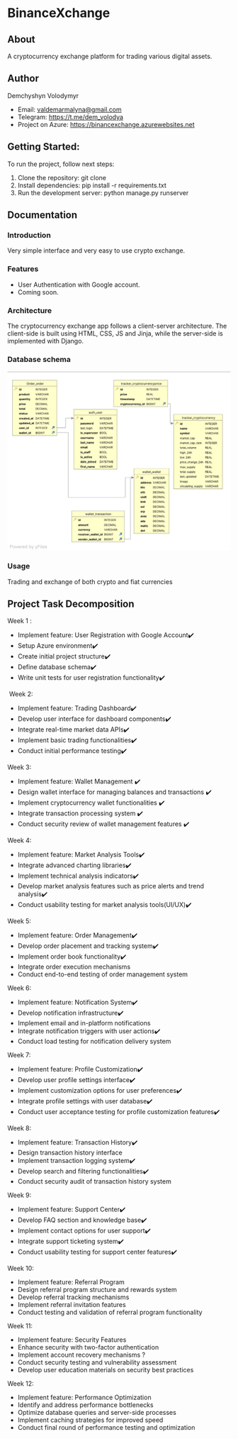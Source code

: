 # BinanceXchange

## About

A cryptocurrency exchange platform for trading various digital assets.

## Author

Demchyshyn Volodymyr

- Email: valdemarmalyna@gmail.com
- Telegram: https://t.me/dem_volodya
- Project on Azure: https://binancexchange.azurewebsites.net

## Getting Started:

To run the project, follow next steps:

1. Clone the repository: git clone
2. Install dependencies: pip install -r requirements.txt
3. Run the development server: python manage.py runserver

## Documentation

### Introduction

Very simple interface and very easy to use crypto exchange.

### Features

- User Authentication with Google account.
- Coming soon.

### Architecture

The cryptocurrency exchange app follows a client-server architecture. The client-side is built using HTML, CSS, JS and
Jinja, while the server-side is implemented with Django.

### Database schema 
![Database.jpg](Database.jpg "Database") 

### Usage

Trading and exchange of both crypto and fiat currencies

## Project Task Decomposition

Week 1 :️

- Implement feature: User Registration with Google Account✔️
- Setup Azure environment✔️
- Create initial project structure✔️
- Define database schema✔️
- Write unit tests for user registration functionality✔️

️
Week 2:

- Implement feature: Trading Dashboard✔️
- Develop user interface for dashboard components✔️
- Integrate real-time market data APIs✔️
- Implement basic trading functionalities✔️
- Conduct initial performance testing✔️

Week 3:

- Implement feature: Wallet Management ✔️
- Design wallet interface for managing balances and transactions ✔️
- Implement cryptocurrency wallet functionalities ✔️
- Integrate transaction processing system ✔️
- Conduct security review of wallet management features ✔️

Week 4:

- Implement feature: Market Analysis Tools✔️
- Integrate advanced charting libraries✔️
- Implement technical analysis indicators✔️
- Develop market analysis features such as price alerts and trend analysis✔️
- Conduct usability testing for market analysis tools(UI/UX)✔️

Week 5:

- Implement feature: Order Management✔️
- Develop order placement and tracking system✔️
- Implement order book functionality✔️
- Integrate order execution mechanisms
- Conduct end-to-end testing of order management system

Week 6:

- Implement feature: Notification System✔️
- Develop notification infrastructure✔️
- Implement email and in-platform notifications
- Integrate notification triggers with user actions✔️
- Conduct load testing for notification delivery system

Week 7:

- Implement feature: Profile Customization✔️
- Develop user profile settings interface✔️
- Implement customization options for user preferences✔️
- Integrate profile settings with user database✔️
- Conduct user acceptance testing for profile customization features✔️

Week 8:

- Implement feature: Transaction History✔️
- Design transaction history interface
- Implement transaction logging system✔️
- Develop search and filtering functionalities✔️
- Conduct security audit of transaction history system

Week 9:

- Implement feature: Support Center✔️
- Develop FAQ section and knowledge base✔️
- Implement contact options for user support✔️
- Integrate support ticketing system✔️
- Conduct usability testing for support center features✔️

Week 10:

- Implement feature: Referral Program
- Design referral program structure and rewards system
- Develop referral tracking mechanisms
- Implement referral invitation features
- Conduct testing and validation of referral program functionality

Week 11:

- Implement feature: Security Features
- Enhance security with two-factor authentication
- Implement account recovery mechanisms ?
- Conduct security testing and vulnerability assessment
- Develop user education materials on security best practices

Week 12:

- Implement feature: Performance Optimization
- Identify and address performance bottlenecks
- Optimize database queries and server-side processes
- Implement caching strategies for improved speed
- Conduct final round of performance testing and optimization
